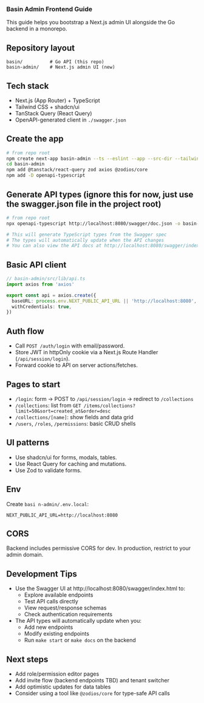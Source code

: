 ### Basin Admin Frontend Guide

This guide helps you bootstrap a Next.js admin UI alongside the Go backend in a monorepo.

## Repository layout

```
basin/          # Go API (this repo)
basin-admin/    # Next.js admin UI (new)
```

## Tech stack
- Next.js (App Router) + TypeScript
- Tailwind CSS + shadcn/ui
- TanStack Query (React Query)
- OpenAPI-generated client in `./swagger.json`

## Create the app
```bash
# from repo root
npm create next-app basin-admin --ts --eslint --app --src-dir --tailwind
cd basin-admin
npm add @tanstack/react-query zod axios @zodios/core
npm add -D openapi-typescript
```

## Generate API types (ignore this for now, just use the swagger.json file in the project root)
```bash
# from repo root
npx openapi-typescript http://localhost:8080/swagger/doc.json -o basin-admin/src/lib/api-types.ts

# This will generate TypeScript types from the Swagger spec
# The types will automatically update when the API changes
# You can also view the API docs at http://localhost:8080/swagger/index.html
```

## Basic API client
```ts
// basin-admin/src/lib/api.ts
import axios from 'axios'

export const api = axios.create({
  baseURL: process.env.NEXT_PUBLIC_API_URL || 'http://localhost:8080',
  withCredentials: true,
})
```

## Auth flow
- Call `POST /auth/login` with email/password.
- Store JWT in httpOnly cookie via a Next.js Route Handler (`/api/session/login`).
- Forward cookie to API on server actions/fetches.

## Pages to start
- `/login`: form → POST to `/api/session/login` → redirect to `/collections`
- `/collections`: list from `GET /items/collections?limit=50&sort=created_at&order=desc`
- `/collections/[name]`: show fields and data grid
- `/users`, `/roles`, `/permissions`: basic CRUD shells

## UI patterns
- Use shadcn/ui for forms, modals, tables.
- Use React Query for caching and mutations.
- Use Zod to validate forms.

## Env
Create `basi n-admin/.env.local`:
```
NEXT_PUBLIC_API_URL=http://localhost:8080
```

## CORS
Backend includes permissive CORS for dev. In production, restrict to your admin domain.

## Development Tips
- Use the Swagger UI at http://localhost:8080/swagger/index.html to:
  - Explore available endpoints
  - Test API calls directly
  - View request/response schemas
  - Check authentication requirements
- The API types will automatically update when you:
  - Add new endpoints
  - Modify existing endpoints
  - Run `make start` or `make docs` on the backend

## Next steps
- Add role/permission editor pages
- Add invite flow (backend endpoints TBD) and tenant switcher
- Add optimistic updates for data tables
- Consider using a tool like `@zodios/core` for type-safe API calls
